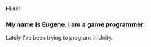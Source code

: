 

#### Hi all!

### My name is Eugene. I am a game programmer.

Lately I've been trying to program in Unity.
